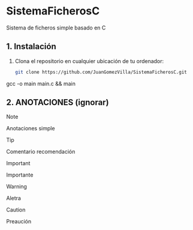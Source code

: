 # SistemaFicherosC
Sistema de ficheros simple basado en C



## 1. Instalación
1. Clona el repositorio en cualquier ubicación de tu ordenador:
    ```bash
    git clone https://github.com/JuanGomezVilla/SistemaFicherosC.git
    ```


gcc -o main main.c && main



## 2. ANOTACIONES (ignorar)
> [!NOTE]
> Anotaciones simple

> [!TIP]
> Comentario recomendación

> [!IMPORTANT]
> Importante

> [!WARNING]
> Aletra

> [!CAUTION]
> Preaución
